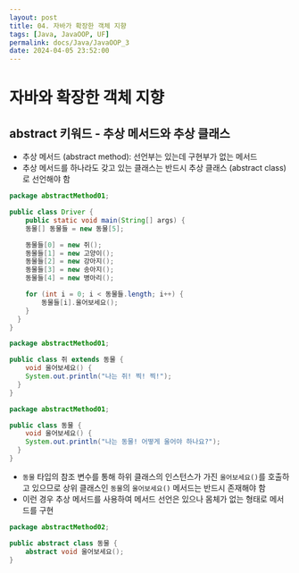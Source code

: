 ```yaml
---
layout: post
title: 04. 자바가 확장한 객체 지향
tags: [Java, JavaOOP, UF]
permalink: docs/Java/JavaOOP_3
date: 2024-04-05 23:52:00
---
```

# 자바와 확장한 객체 지향
## abstract 키워드 - 추상 메서드와 추상 클래스
- 추상 메서드 (abstract method): 선언부는 있는데 구현부가 없는 메서드
- 추상 메서드를 하나라도 갖고 있는 클래스는 반드시 추상 클래스 (abstract class)로 선언해야 함

```java
package abstractMethod01;

public class Driver {
	public static void main(String[] args) {
  	동물[] 동물들 = new 동물[5];

    동물들[0] = new 쥐();
    동물들[1] = new 고양이();
    동물들[2] = new 강아지();
    동물들[3] = new 송아지();
    동물들[4] = new 병아리();

    for (int i = 0; i < 동물들.length; i++) {
    	동물들[i].울어보세요();
    }
  }
}
```

```java
package abstractMethod01;

public class 쥐 extends 동물 {
	void 울어보세요() {
  	System.out.println("나는 쥐! 찍! 찍!");
  }
}
```

```java
package abstractMethod01;

public class 동물 {
	void 울어보세요() {
  	System.out.println("나는 동물! 어떻게 울어야 하나요?");
  }
}
```

- `동물` 타입의 참조 변수를 통해 하위 클래스의 인스턴스가 가진 `울어보세요()`를 호출하고 있으므로 상위 클래스인 `동물`의 `울어보세요()` 메서드는 반드시 존재해야 함
- 이런 경우 추상 메서드를 사용하여 메서드 선언은 있으나 몸체가 없는 형태로 메서드를 구현

```java
package abstractMethod02;

public abstract class 동물 {
	abstract void 울어보세요();
}
```